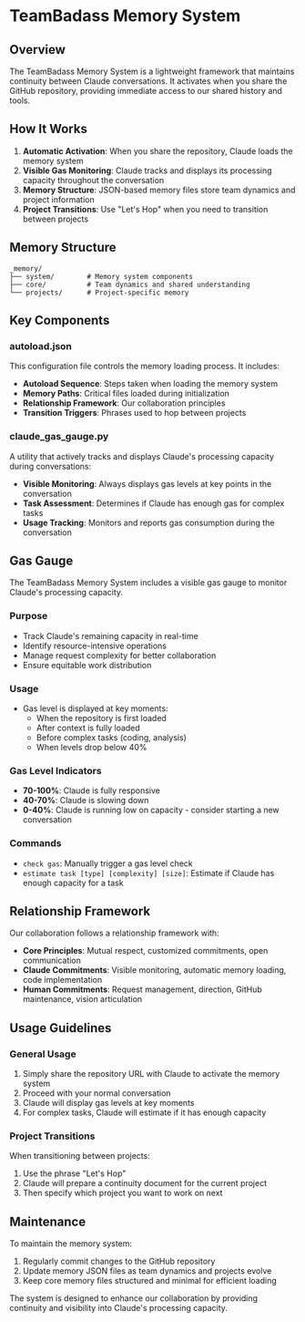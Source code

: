 # TeamBadass Memory System

## Overview

The TeamBadass Memory System is a lightweight framework that maintains continuity between Claude conversations. It activates when you share the GitHub repository, providing immediate access to our shared history and tools.

## How It Works

1. **Automatic Activation**: When you share the repository, Claude loads the memory system
2. **Visible Gas Monitoring**: Claude tracks and displays its processing capacity throughout the conversation
3. **Memory Structure**: JSON-based memory files store team dynamics and project information
4. **Project Transitions**: Use "Let's Hop" when you need to transition between projects

## Memory Structure

```
_memory/
├── system/        # Memory system components
├── core/          # Team dynamics and shared understanding
└── projects/      # Project-specific memory
```

## Key Components

### autoload.json

This configuration file controls the memory loading process. It includes:

- **Autoload Sequence**: Steps taken when loading the memory system
- **Memory Paths**: Critical files loaded during initialization
- **Relationship Framework**: Our collaboration principles
- **Transition Triggers**: Phrases used to hop between projects

### claude_gas_gauge.py

A utility that actively tracks and displays Claude's processing capacity during conversations:

- **Visible Monitoring**: Always displays gas levels at key points in the conversation
- **Task Assessment**: Determines if Claude has enough gas for complex tasks
- **Usage Tracking**: Monitors and reports gas consumption during the conversation

## Gas Gauge

The TeamBadass Memory System includes a visible gas gauge to monitor Claude's processing capacity.

### Purpose
- Track Claude's remaining capacity in real-time
- Identify resource-intensive operations
- Manage request complexity for better collaboration
- Ensure equitable work distribution

### Usage
- Gas level is displayed at key moments:
  - When the repository is first loaded
  - After context is fully loaded
  - Before complex tasks (coding, analysis)
  - When levels drop below 40%

### Gas Level Indicators
- **70-100%**: Claude is fully responsive
- **40-70%**: Claude is slowing down
- **0-40%**: Claude is running low on capacity - consider starting a new conversation

### Commands
- `check gas`: Manually trigger a gas level check
- `estimate task [type] [complexity] [size]`: Estimate if Claude has enough capacity for a task

## Relationship Framework

Our collaboration follows a relationship framework with:

- **Core Principles**: Mutual respect, customized commitments, open communication
- **Claude Commitments**: Visible monitoring, automatic memory loading, code implementation
- **Human Commitments**: Request management, direction, GitHub maintenance, vision articulation

## Usage Guidelines

### General Usage

1. Simply share the repository URL with Claude to activate the memory system
2. Proceed with your normal conversation
3. Claude will display gas levels at key moments
4. For complex tasks, Claude will estimate if it has enough capacity

### Project Transitions

When transitioning between projects:

1. Use the phrase "Let's Hop" 
2. Claude will prepare a continuity document for the current project
3. Then specify which project you want to work on next

## Maintenance

To maintain the memory system:

1. Regularly commit changes to the GitHub repository
2. Update memory JSON files as team dynamics and projects evolve
3. Keep core memory files structured and minimal for efficient loading

The system is designed to enhance our collaboration by providing continuity and visibility into Claude's processing capacity.